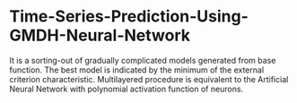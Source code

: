 # Time-Series-Prediction-Using-GMDH-Neural-Network
It is a sorting-out of gradually complicated models generated from base function. The best model is indicated by the minimum of the external criterion characteristic. Multilayered procedure is equivalent to the Artificial Neural Network with polynomial activation function of neurons.
